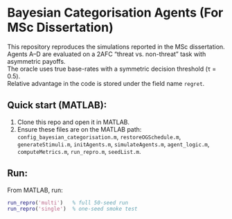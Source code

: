 # Bayesian Categorisation Agents (For MSc Dissertation)

This repository reproduces the simulations reported in the MSc dissertation.  
Agents A–D are evaluated on a 2AFC “threat vs. non-threat” task with asymmetric payoffs.  
The oracle uses true base-rates with a symmetric decision threshold (τ = 0.5).  
Relative advantage in the code is stored under the field name `regret`.

## Quick start (MATLAB):
1. Clone this repo and open it in MATLAB.
2. Ensure these files are on the MATLAB path:
   `config_bayesian_categorisation.m`, `restoreOGSchedule.m`, `generateStimuli.m`,
   `initAgents.m`, `simulateAgents.m`, `agent_logic.m`, `computeMetrics.m`,
   `run_repro.m`, `seedList.m`.
## Run:
From MATLAB, run:

```matlab
run_repro('multi')   % full 50-seed run
run_repro('single')  % one-seed smoke test